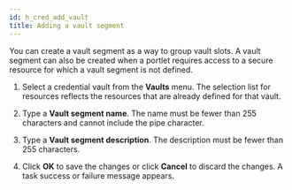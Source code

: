 ```yaml
---
id: h_cred_add_vault
title: Adding a vault segment
---
```





You can create a vault segment as a way to group vault slots. A vault segment can also be created when a portlet requires access to a secure resource for which a vault segment is not defined.

1.  Select a credential vault from the **Vaults** menu. The selection list for resources reflects the resources that are already defined for that vault.

2.  Type a **Vault segment name**. The name must be fewer than 255 characters and cannot include the pipe character.

3.  Type a **Vault segment description**. The description must be fewer than 255 characters.

4.  Click **OK** to save the changes or click **Cancel** to discard the changes. A task success or failure message appears.


